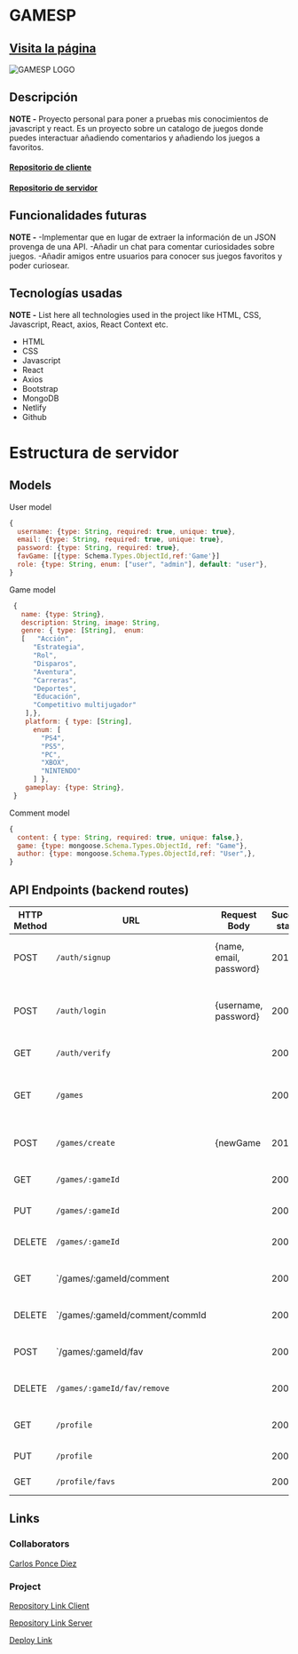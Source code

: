 # GAMESP

## [Visita la página](https://gamesp.netlify.app/)

![GAMESP LOGO](https://i.imgur.com/gAwIOI5.png)

## Descripción

**NOTE -** Proyecto personal para poner a pruebas mis conocimientos de javascript y react. Es un proyecto sobre un catalogo de juegos donde puedes interactuar añadiendo comentarios y añadiendo los juegos a favoritos.
#### [Repositorio de cliente](https://github.com/kakoff17/gamesp-client)
#### [Repositorio de servidor](https://github.com/kakoff17/gamesp-server)

## Funcionalidades futuras

**NOTE -** 
-Implementar que en lugar de extraer la información de un JSON provenga de una API.
-Añadir un chat para comentar curiosidades sobre juegos.
-Añadir amigos entre usuarios para conocer sus juegos favoritos y poder curiosear.

## Tecnologías usadas

**NOTE -** List here all technologies used in the project like HTML, CSS, Javascript, React, axios, React Context etc.
- HTML
- CSS
- Javascript
- React
- Axios
- Bootstrap
- MongoDB
- Netlify
- Github

# Estructura de servidor

## Models

User model

```javascript
{
  username: {type: String, required: true, unique: true},
  email: {type: String, required: true, unique: true},
  password: {type: String, required: true},
  favGame: [{type: Schema.Types.ObjectId,ref:'Game'}]
  role: {type: String, enum: ["user", "admin"], default: "user"},
}
```

Game model

```javascript
 {
   name: {type: String},
   description: String, image: String, 
   genre: { type: [String],  enum: 
   [   "Acción",
      "Estrategia",
      "Rol",
      "Disparos",
      "Aventura",
      "Carreras",
      "Deportes",
      "Educación",
      "Competitivo multijugador"
    ],},
    platform: { type: [String],
      enum: [
        "PS4",
        "PS5",
        "PC",
        "XBOX",
        "NINTENDO"
      ] },
    gameplay: {type: String},
 }
```

Comment model

```javascript
{
  content: { type: String, required: true, unique: false,},
  game: {type: mongoose.Schema.Types.ObjectId, ref: "Game"},
  author: {type: mongoose.Schema.Types.ObjectId,ref: "User",},
}
```

## API Endpoints (backend routes)

| HTTP Method | URL                         | Request Body                 | Success status | Error Status | Description                                                    |
| ----------- | --------------------------- | ---------------------------- | -------------- | ------------ | -------------------------------------------------------------- |
| POST        | `/auth/signup`              | {name, email, password}      | 201            | 400          | Registers the user in the Database                             |
| POST        | `/auth/login`               | {username, password}         | 200            | 400          | Validates credentials, creates and sends Token                 |
| GET         | `/auth/verify`              |                              | 200            | 401          | Verifies the user Token                                        |
| GET         | `/games`                    |                              | 200            | 400          | Show games in the DB, only titles and images                   |
| POST        | `/games/create`             | {newGame                     | 201            | 400          | Creates a new Game Document                                    |
| GET         | `/games/:gameId`            |                              | 200            | 400, 401     | Sends all game Details                                         |
| PUT         | `/games/:gameId`            |                              | 200            | 400, 401     | Edits game document                                            |
| DELETE      | `/games/:gameId`            |                              | 200            | 401          | Deletes game document                                          |
| GET         | `/games/:gameId/comment     |                              | 200            | 401          | Deletes game document                                          |
| DELETE      | `/games/:gameId/comment/commId |                           | 200            | 401          | Deletes game document                                          |
| POST        | `/games/:gameId/fav         |                              | 200            | 401          | Deletes game document                                          |
| DELETE      | `/games/:gameId/fav/remove` |                              | 200            | 401          | Deletes game document                                          |
| GET         | `/profile`                  |                              | 200            | 401          | Sends user profile details                                     |
| PUT         | `/profile`                  |                              | 200            | 400, 401     | Edits the user profile                                         |
| GET         | `/profile/favs`             |                              | 200            | 401          | Adds game to favourite                                         |
  
## Links

### Collaborators

[Carlos Ponce Diez](https://github.com/kakoff17)

### Project

[Repository Link Client](https://github.com/kakoff17/gamesp-client)

[Repository Link Server](https://github.com/kakoff17/gamesp-server)

[Deploy Link](https://gamesp.netlify.app)
